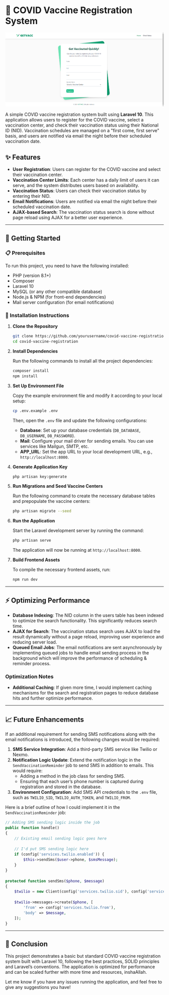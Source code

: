 # 🏥 COVID Vaccine Registration System

![APP Screenshot](images/project-screenshot.png)

A simple COVID vaccine registration system built using **Laravel 10**. This application allows users to register for the COVID vaccine, select a vaccination center, and check their vaccination status using their National ID (NID). Vaccination schedules are managed on a "first come, first serve" basis, and users are notified via email the night before their scheduled vaccination date.

## ✨ Features

- **User Registration**: Users can register for the COVID vaccine and select their vaccination center.
- **Vaccination Center Limits**: Each center has a daily limit of users it can serve, and the system distributes users based on availability.
- **Vaccination Status**: Users can check their vaccination status by entering their NID.
- **Email Notifications**: Users are notified via email the night before their scheduled vaccination date.
- **AJAX-based Search**: The vaccination status search is done without page reload using AJAX for a better user experience.

---

## 🚀 Getting Started

### 📋 Prerequisites

To run this project, you need to have the following installed:

- PHP (version 8.1+)
- Composer
- Laravel 10
- MySQL (or any other compatible database)
- Node.js & NPM (for front-end dependencies)
- Mail server configuration (for email notifications)

### 🔧 Installation Instructions

1. **Clone the Repository**

   ```bash
   git clone https://github.com/yourusername/covid-vaccine-registration.git
   cd covid-vaccine-registration
   ```

2. **Install Dependencies**

   Run the following commands to install all the project dependencies:

   ```bash
   composer install
   npm install
   ```

3. **Set Up Environment File**

   Copy the example environment file and modify it according to your local setup:

   ```bash
   cp .env.example .env
   ```

   Then, open the `.env` file and update the following configurations:

   - **Database**: Set up your database credentials (`DB_DATABASE`, `DB_USERNAME`, `DB_PASSWORD`).
   - **Mail**: Configure your mail driver for sending emails. You can use services like Mailgun, SMTP, etc.
   - **APP_URL**: Set the app URL to your local development URL, e.g., `http://localhost:8000`.

4. **Generate Application Key**

   ```bash
   php artisan key:generate
   ```

5. **Run Migrations and Seed Vaccine Centers**

   Run the following command to create the necessary database tables and prepopulate the vaccine centers:

   ```bash
   php artisan migrate --seed
   ```

6. **Run the Application**

   Start the Laravel development server by running the command:

   ```bash
   php artisan serve
   ```

   The application will now be running at `http://localhost:8000`.

7. **Build Frontend Assets**

   To compile the necessary frontend assets, run:

   ```bash
   npm run dev
   ```

---

## ⚡ Optimizing Performance

- **Database Indexing**: The NID column in the users table has been indexed to optimize the search functionality. This significantly reduces search time.
- **AJAX for Search**: The vaccination status search uses AJAX to load the result dynamically without a page reload, improving user experience and reducing server load.
- **Queued Email Jobs**: The email notifications are sent asynchronously by implementing queued jobs to handle email sending process in the background which will improve the performance of scheduling & reminder process.

### Optimization Notes

- **Additional Caching**: If given more time, I would implement caching mechanisms for the search and registration pages to reduce database hits and further optimize performance.

---

## 📈 Future Enhancements

If an additional requirement for sending SMS notifications along with the email notifications is introduced, the following changes would be required:

1. **SMS Service Integration**: Add a third-party SMS service like Twilio or Nexmo.
2. **Notification Logic Update**: Extend the notification logic in the `SendVaccinationReminder` job to send SMS in addition to emails. This would require:
   - Adding a method in the job class for sending SMS.
   - Ensuring that each user’s phone number is captured during registration and stored in the database.
3. **Environment Configuration**: Add SMS API credentials to the `.env` file, such as `TWILIO_SID`, `TWILIO_AUTH_TOKEN`, and `TWILIO_FROM`.

Here is a brief outline of how I could implement it in the `SendVaccinationReminder` job:

```php
// Adding SMS sending logic inside the job
public function handle()
{
    // Existing email sending logic goes here

    // I'd put SMS sending logic here
    if (config('services.twilio.enabled')) {
        $this->sendSms($user->phone, $smsMessage);
    }
}

protected function sendSms($phone, $message)
{
    $twilio = new Client(config('services.twilio.sid'), config('services.twilio.token'));

    $twilio->messages->create($phone, [
        'from' => config('services.twilio.from'),
        'body' => $message,
    ]);
}
```

---

## 📝 Conclusion

This project demonstrates a basic but standard COVID vaccine registration system built with Laravel 10, following the best practices, SOLID principles and Laravel’s conventions. The application is optimized for performance and can be scaled further with more time and resources, inshaAllah.

Let me know if you have any issues running the application, and feel free to give any suggestions you have!
